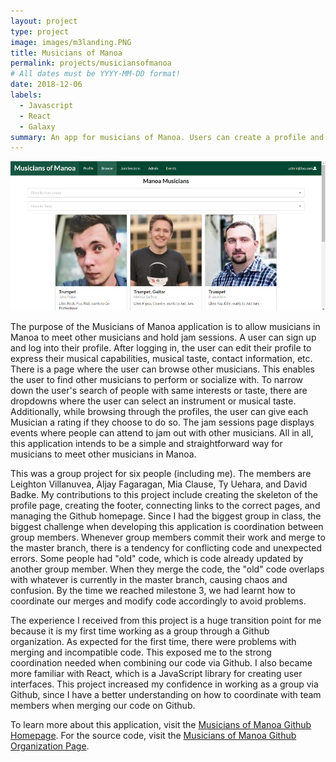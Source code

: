 ```yaml
---
layout: project
type: project
image: images/m3landing.PNG
title: Musicians of Manoa
permalink: projects/musiciansofmanoa
# All dates must be YYYY-MM-DD format!
date: 2018-12-06
labels:
  - Javascript
  - React
  - Galaxy
summary: An app for musicians of Manoa. Users can create a profile and browse other peoples' profile. Using this app, Musicians can gather together and have jam sessions, which are meetups where they can jam out.
---
```


<img class="ui rounded image" src="../images/m3browse.PNG">

The purpose of the Musicians of Manoa application is to allow musicians in Manoa to meet other musicians and hold jam sessions. A user can sign up and log into their profile. After logging in, the user can edit their profile to express their musical capabilities, musical taste, contact information, etc. There is a page where the user can browse other musicians. This enables the user to find other musicians to perform or socialize with. To narrow down the user's search of people with same interests or taste, there are dropdowns where the user can select an instrument or musical taste. Additionally, while browsing through the profiles, the user can give each Musician a rating if they choose to do so. The jam sessions page displays events where people can attend to jam out with other musicians. All in all, this application intends to be a simple and straightforward way for musicians to meet other musicians in Manoa.

This was a group project for six people (including me). The members are Leighton Villanuvea, Aljay Fagaragan, Mia Clause, Ty Uehara, and David Badke. My contributions to this project include creating the skeleton of the profile page, creating the footer, connecting links to the correct pages, and managing the Github homepage. Since I had the biggest group in class, the biggest challenge when developing this application is coordination between group members. Whenever group members commit their work and merge to the master branch, there is a tendency for conflicting code and unexpected errors. Some people had "old" code, which is code already updated by another group member. When they merge the code, the "old" code overlaps with whatever is currently in the master branch, causing chaos and confusion. By the time we reached milestone 3, we had learnt how to coordinate our merges and modify code accordingly to avoid problems.

The experience I received from this project is a huge transition point for me because it is my first time working as a group through a Github organization. As expected for the first time, there were problems with merging and incompatible code. This exposed me to the strong coordination needed when combining our code via Github. I also became more familiar with React, which is a JavaScript library for creating user interfaces. This project increased my confidence in working as a group via Github, since I have a better understanding on how to coordinate with team members when merging our code on Github.

To learn more about this application, visit the <a href="https://musiciansofmanoa.github.io/">Musicians of Manoa Github Homepage</a>. For the source code, visit the <a href="https://github.com/musiciansofmanoa">Musicians of Manoa Github Organization Page</a>.
